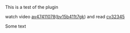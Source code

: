 This is a test of the plugin

watch video [av47411078](https://www.bilibili.com/video/av47411078)([bv15b411t7gk](https://www.bilibili.com/video/bv15b411t7gk)) and read [cv32345](https://www.bilibili.com/read/cv32345)

Some text

